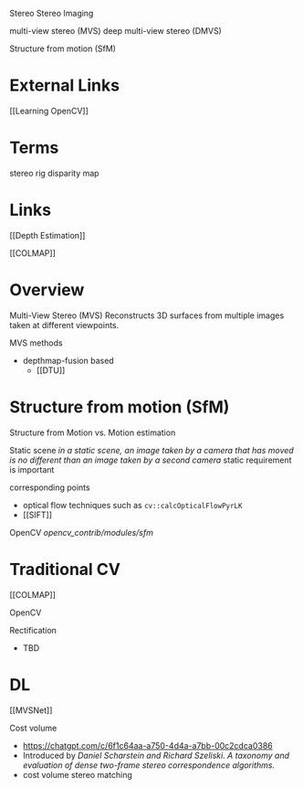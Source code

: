 
Stereo
Stereo Imaging

multi-view stereo (MVS)
deep multi-view stereo (DMVS)

Structure from motion (SfM)

# External Links

[[Learning OpenCV]]



# Terms

stereo rig
disparity map


# Links

[[Depth Estimation]]

[[COLMAP]]


# Overview

Multi-View Stereo (MVS)
Reconstructs 3D surfaces from multiple images taken at different viewpoints.

MVS methods
- depthmap-fusion based
	- [[DTU]]


# Structure from motion (SfM)

Structure from Motion vs. Motion estimation

Static scene
_in a static scene, an image taken by a camera that has moved is no different than an image taken by a second camera_
static requirement is important

corresponding points
- optical flow techniques such as `cv::calcOpticalFlowPyrLK`
- [[SIFT]]

OpenCV
_opencv_contrib/modules/sfm_

# Traditional CV

[[COLMAP]]

OpenCV

Rectification
- TBD

# DL

[[MVSNet]]

Cost volume
- https://chatgpt.com/c/6f1c64aa-a750-4d4a-a7bb-00c2cdca0386
- Introduced by *Daniel Scharstein and Richard Szeliski. A taxonomy and evaluation of dense two-frame stereo correspondence algorithms.*
- cost volume stereo matching
